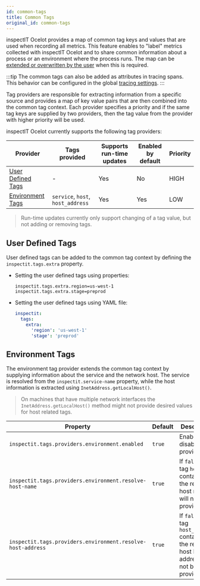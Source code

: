 ```yaml
---
id: common-tags
title: Common Tags
original_id: common-tags
---
```


inspectIT Ocelot provides a map of common tag keys and values that are used when recording all metrics.
This feature enables to "label" metrics collected with inspectIT Ocelot and to share common information about a process or an environment where the process runs.
The map can be [extended or overwritten by the user](#user-defined-tags) when this is required.

:::tip
The common tags can also be added as attributes in tracing spans.
This behavior can be configured in the global [tracing settings](tracing/tracing.md#common-tags-as-attributes).
:::

Tag providers are responsible for extracting information from a specific source and provides a map of key value pairs that are then combined into the common tag context.
Each provider specifies a priority and if the same tag keys are supplied by two providers, then the tag value from the provider with higher priority will be used.

inspectIT Ocelot currently supports the following tag providers:

|Provider |Tags provided |Supports run-time updates |Enabled by default |Priority
|---|---|---|---|---|
|[User Defined Tags](#user-defined-tags)|-|Yes|No|HIGH
|[Environment Tags](#environment-tags)|`service`, `host`, `host_address`|Yes|Yes|LOW

> Run-time updates currently only support changing of a tag value, but not adding or removing tags.

## User Defined Tags

User defined tags can be added to the common tag context by defining the `inspectit.tags.extra` property.

* Setting the user defined tags using properties:
   ```properties
   inspectit.tags.extra.region=us-west-1
   inspectit.tags.extra.stage=preprod
   ```

* Setting the user defined tags using YAML file:
   ```YAML
   inspectit:
     tags:
       extra:
         'region': 'us-west-1'
         'stage': 'preprod'
   ```

## Environment Tags

The environment tag provider extends the common tag context by supplying information about the service and the network host.
The service is resolved from the `inspectit.service-name` property, while the host information is extracted using `InetAddress.getLocalHost()`.

> On machines that have multiple network interfaces the `InetAddress.getLocalHost()` method might not provide desired values for host related tags.

|Property |Default| Description
|---|---|---|
|`inspectit.tags.providers.environment.enabled`|`true`|Enables or disables the provider.
|`inspectit.tags.providers.environment.resolve-host-name`|`true`|If `false`, the tag `host` containing the resolved host name will not be provided.
|`inspectit.tags.providers.environment.resolve-host-address`|`true`|If `false`, the tag `host_address` containing the resolved host IP address will not be provided.